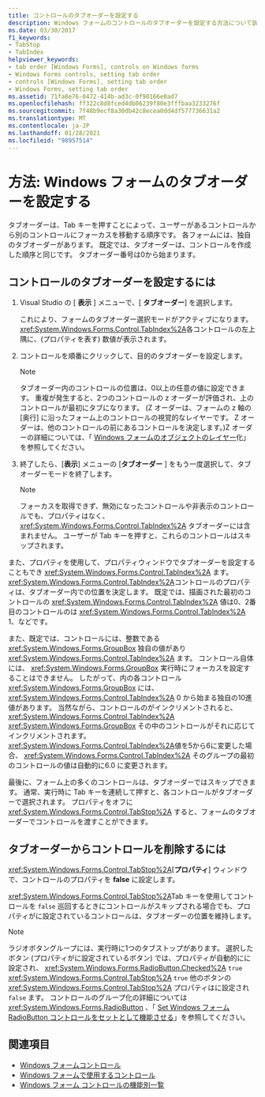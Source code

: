```yaml
---
title: コントロールのタブオーダーを設定する
description: Windows フォームのコントロールのタブオーダーを設定する方法について説明します。 タブオーダーを Visual Studio で設定するか、プロパティウィンドウの TabIndex プロパティを使用します。
ms.date: 03/30/2017
f1_keywords:
- TabStop
- TabIndex
helpviewer_keywords:
- tab order [Windows Forms], controls on Windows forms
- Windows Forms controls, setting tab order
- controls [Windows Forms], setting tab order
- Windows Forms, setting tab order
ms.assetid: 71fa8e76-0472-414b-ad3c-0f90166e0ad7
ms.openlocfilehash: ff322c8d8fced4db06239f80e3fffbaa3233276f
ms.sourcegitcommit: 7f48b9ecf8a30db42c8ecea0dd4df577736631a2
ms.translationtype: MT
ms.contentlocale: ja-JP
ms.lasthandoff: 01/28/2021
ms.locfileid: "98957514"
---
```

# <a name="how-to-set-the-tab-order-on-windows-forms"></a>方法: Windows フォームのタブオーダーを設定する

タブオーダーは、Tab キーを押すことによって、ユーザーがあるコントロールから別のコントロールにフォーカスを移動する順序です。 各フォームには、独自のタブオーダーがあります。 既定では、タブオーダーは、コントロールを作成した順序と同じです。 タブオーダー番号は0から始まります。

## <a name="to-set-the-tab-order-of-a-control"></a>コントロールのタブオーダーを設定するには

1. Visual Studio の [ **表示** ] メニューで、[ **タブオーダー**] を選択します。

   これにより、フォームのタブオーダー選択モードがアクティブになります。 <xref:System.Windows.Forms.Control.TabIndex%2A>各コントロールの左上隅に、(プロパティを表す) 数値が表示されます。

2. コントロールを順番にクリックして、目的のタブオーダーを設定します。

   > [!NOTE]
   > タブオーダー内のコントロールの位置は、0以上の任意の値に設定できます。 重複が発生すると、2つのコントロールの z オーダーが評価され、上のコントロールが最初にタブになります。 (Z オーダーは、フォームの z 軸の [奥行] に沿ったフォーム上のコントロールの視覚的なレイヤーです。 Z オーダーは、他のコントロールの前にあるコントロールを決定します。)Z オーダーの詳細については、「 [Windows フォームのオブジェクトのレイヤー](how-to-layer-objects-on-windows-forms.md)化」を参照してください。

3. 終了したら、[**表示**] メニューの [**タブオーダー** ] をもう一度選択して、タブオーダーモードを終了します。

   > [!NOTE]
   > フォーカスを取得できず、無効になったコントロールや非表示のコントロールでも、プロパティはなく、 <xref:System.Windows.Forms.Control.TabIndex%2A> タブオーダーには含まれません。 ユーザーが Tab キーを押すと、これらのコントロールはスキップされます。

また、プロパティを使用して、プロパティウィンドウでタブオーダーを設定することもでき <xref:System.Windows.Forms.Control.TabIndex%2A> ます。 <xref:System.Windows.Forms.Control.TabIndex%2A>コントロールのプロパティは、タブオーダー内での位置を決定します。 既定では、描画された最初のコントロールの <xref:System.Windows.Forms.Control.TabIndex%2A> 値は0、2番目のコントロールのは <xref:System.Windows.Forms.Control.TabIndex%2A> 1、などです。

また、既定では、コントロールには、整数である <xref:System.Windows.Forms.GroupBox> 独自の値があり <xref:System.Windows.Forms.Control.TabIndex%2A> ます。 コントロール自体には、 <xref:System.Windows.Forms.GroupBox> 実行時にフォーカスを設定することはできません。 したがって、内の各コントロール <xref:System.Windows.Forms.GroupBox> には、 <xref:System.Windows.Forms.Control.TabIndex%2A> 0 から始まる独自の10進値があります。 当然ながら、コントロールのがインクリメントされると、 <xref:System.Windows.Forms.Control.TabIndex%2A> <xref:System.Windows.Forms.GroupBox> その中のコントロールがそれに応じてインクリメントされます。 <xref:System.Windows.Forms.Control.TabIndex%2A>値を5から6に変更した場合、 <xref:System.Windows.Forms.Control.TabIndex%2A> そのグループの最初のコントロールの値は自動的に6.0 に変更されます。

最後に、フォーム上の多くのコントロールは、タブオーダーではスキップできます。 通常、実行時に Tab キーを連続して押すと、各コントロールがタブオーダーで選択されます。 プロパティをオフに <xref:System.Windows.Forms.Control.TabStop%2A> すると、フォームのタブオーダーでコントロールを渡すことができます。

## <a name="to-remove-a-control-from-the-tab-order"></a>タブオーダーからコントロールを削除するには

<xref:System.Windows.Forms.Control.TabStop%2A>[**プロパティ**] ウィンドウで、コントロールのプロパティを **false** に設定します。

<xref:System.Windows.Forms.Control.TabStop%2A>Tab キーを使用してコントロールを `false` 巡回するときにコントロールがスキップされる場合でも、プロパティがに設定されているコントロールは、タブオーダーの位置を維持します。

> [!NOTE]
> ラジオボタングループには、実行時に1つのタブストップがあります。 選択したボタン (プロパティがに設定されているボタン) では、プロパティが自動的にに設定され、 <xref:System.Windows.Forms.RadioButton.Checked%2A> `true` <xref:System.Windows.Forms.Control.TabStop%2A> `true` 他のボタンの <xref:System.Windows.Forms.Control.TabStop%2A> プロパティはに設定され `false` ます。 コントロールのグループ化の詳細については <xref:System.Windows.Forms.RadioButton> 、「 [Set Windows フォーム RadioButton コントロールをセットとして機能させる](how-to-group-windows-forms-radiobutton-controls-to-function-as-a-set.md)」を参照してください。

## <a name="see-also"></a>関連項目

- [Windows フォームコントロール](index.md)
- [Windows フォームで使用するコントロール](controls-to-use-on-windows-forms.md)
- [Windows フォーム コントロールの機能別一覧](windows-forms-controls-by-function.md)
